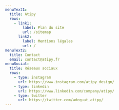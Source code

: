 ```yaml
---
menuText1:
  title: Atipy
  rows:
    - link1:
        label: Plan du site
        url: /sitemap
      link2:
        label: Mentions légales
        url: /
menuText2:
  title: Contact
  email: contact@atipy.fr
menuSocial:
  title: Réseaux sociaux
  rows:
    - type: instagram
      url: https://www.instagram.com/atipy_design/
    - type: linkedin
      url: https://www.linkedin.com/company/atipy/
    - type: twitter
      url: https://twitter.com/adequat_atipy/
---
```

